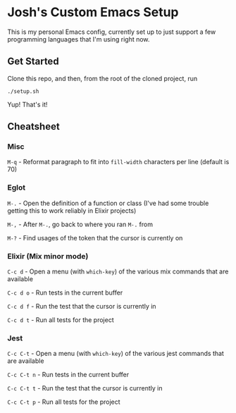 # Josh's Custom Emacs Setup

This is my personal Emacs config, currently set up to just support a
few programming languages that I'm using right now.

## Get Started

Clone this repo, and then, from the root of the cloned project, run

    ./setup.sh

Yup! That's it!

## Cheatsheet

### Misc

`M-q` - Reformat paragraph to fit into `fill-width` characters per
line (default is 70)

### Eglot

`M-.` - Open the definition of a function or class (I've had some
trouble getting this to work reliably in Elixir projects)

`M-,` - After `M-.`, go back to where you ran `M-.` from

`M-?` - Find usages of the token that the cursor is currently on

### Elixir (Mix minor mode)

`C-c d` - Open a menu (with `which-key`) of the various mix commands
that are available

`C-c d o` - Run tests in the current buffer

`C-c d f` - Run the test that the cursor is currently in

`C-c d t` - Run all tests for the project

### Jest

`C-c C-t` - Open a menu (with `which-key`) of the various jest
commands that are available

`C-c C-t n` - Run tests in the current buffer

`C-c C-t t` - Run the test that the cursor is currently in

`C-c C-t p` - Run all tests for the project
